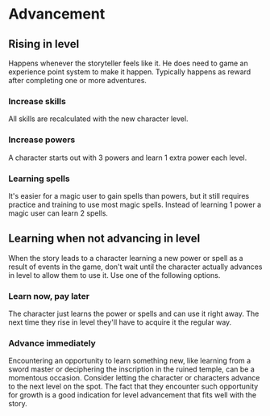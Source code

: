 # Advancement

## Rising in level

Happens whenever the storyteller feels like it. He does need to game an experience point system to make it happen. Typically happens as reward after completing one or more adventures.

### Increase skills

All skills are recalculated with the new character level.

### Increase powers

A character starts out with 3 powers and learn 1 extra power each level.

### Learning spells

It's easier for a magic user to gain spells than powers, but it still requires practice and training to use most magic spells. Instead of learning 1 power a magic user can learn 2 spells.

## Learning when not advancing in level

When the story leads to a character learning a new power or spell as a result of events in the game, don't wait until the character actually advances in level to allow them to use it. Use one of the following options.

### Learn now, pay later

The character just learns the power or spells and can use it right away. The next time they rise in level they'll have to acquire it the regular way.

### Advance immediately

Encountering an opportunity to learn something new, like learning from a sword master or deciphering the inscription in the ruined temple, can be a momentous occasion. Consider letting the character or characters advance to the next level on the spot. The fact that they encounter such opportunity for growth is a good indication for level advancement that fits well with the story.

